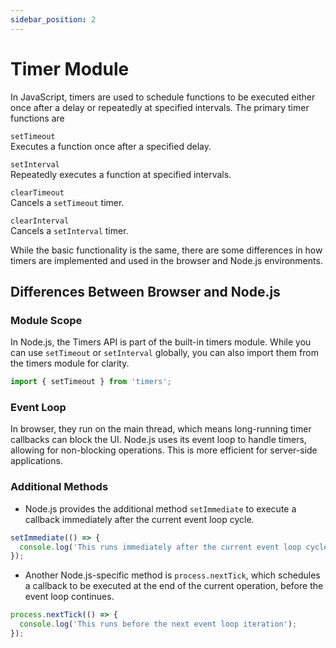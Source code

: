```yaml
---
sidebar_position: 2
---
```


# Timer Module

In JavaScript, timers are used to schedule functions to be executed either once
after a delay or repeatedly at specified intervals. The primary timer functions
are

`setTimeout`<br/> Executes a function once after a specified delay.

`setInterval`<br/> Repeatedly executes a function at specified intervals.

`clearTimeout`<br/> Cancels a `setTimeout` timer.

`clearInterval`<br/> Cancels a `setInterval` timer.

While the basic functionality is the same, there are some differences in how
timers are implemented and used in the browser and Node.js environments.

## Differences Between Browser and Node.js

### Module Scope

In Node.js, the Timers API is part of the built-in timers module. While you can
use `setTimeout` or `setInterval` globally, you can also import them from the
timers module for clarity.

```typescript
import { setTimeout } from 'timers';
```

### Event Loop

In browser, they run on the main thread, which means long-running timer
callbacks can block the UI. Node.js uses its event loop to handle timers,
allowing for non-blocking operations. This is more efficient for server-side
applications.

### Additional Methods

- Node.js provides the additional method `setImmediate` to execute a callback
  immediately after the current event loop cycle.

```typescript
setImmediate(() => {
  console.log('This runs immediately after the current event loop cycle');
});
```

- Another Node.js-specific method is `process.nextTick`, which schedules a
  callback to be executed at the end of the current operation, before the event
  loop continues.

```typescript
process.nextTick(() => {
  console.log('This runs before the next event loop iteration');
});
```
